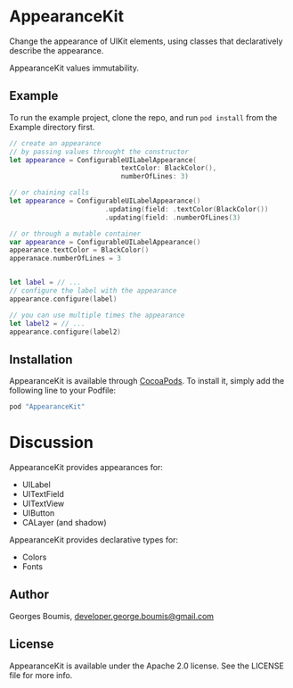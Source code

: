# AppearanceKit

Change the appearance of UIKit elements, using classes that declaratively
describe the appearance.

AppearanceKit values immutability.


## Example

To run the example project, clone the repo, and run `pod install` from the Example directory first.

```swift
// create an appearance
// by passing values throught the constructor
let appearance = ConfigurableUILabelAppearance(
							textColor: BlackColor(),
							numberOfLines: 3)

// or chaining calls
let appearance = ConfigurableUILabelAppearance()
						.updating(field: .textColor(BlackColor())
						.updating(field: .numberOfLines(3)

// or through a mutable container
var appearance = ConfigurableUILabelAppearance()
appearance.textColor = BlackColor()
apperanace.numberOfLines = 3


let label = // ...
// configure the label with the appearance
appearance.configure(label)

// you can use multiple times the appearance
let label2 = // ...
appearance.configure(label2)
```

## Installation

AppearanceKit is available through [CocoaPods](http://cocoapods.org). To install
it, simply add the following line to your Podfile:

```ruby
pod "AppearanceKit"
```

# Discussion

AppearanceKit provides appearances for:

* UILabel
* UITextField
* UITextView
* UIButton
* CALayer (and shadow)

AppearanceKit provides declarative types for:

* Colors
* Fonts

## Author

Georges Boumis, developer.george.boumis@gmail.com

## License

AppearanceKit is available under the Apache 2.0 license. See the LICENSE file for more info.

